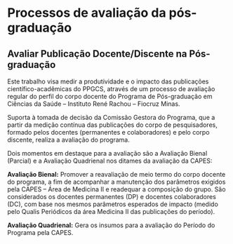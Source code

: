 # Processos de avaliação da pós-graduação
## Avaliar Publicação Docente/Discente na Pós-graduação

Este trabalho visa medir a produtividade e o impacto das publicações científico-acadêmicas do PPGCS, através de um processo de avaliação regular do perfil do corpo docente do Programa de Pós-graduação em Ciências da Saúde – Instituto René Rachou – Fiocruz Minas.

Suporta à tomada de decisão da Comissão Gestora do Programa, que a partir da medição contínua das publicações do corpo de pesquisadores, formado pelos docentes (permanentes e colaboradores) e pelo corpo discente, realiza a avaliação do programa.

Dois momentos em destaque para a avaliação são a Avaliação Bienal (Parcial) e a Avaliação Quadrienal nos ditames da avaliação da CAPES:

**Avaliação Bienal:** Promover a reavaliação de meio termo do corpo docente do programa, a fim de acompanhar a manutenção dos parâmetros exigidos pela CAPES – Área de Medicina II e readequar a composição do grupo. São considerados os docentes permanentes (DP) e docentes colaboradores (DC), com base nos mesmos parâmetros esperados de impacto (medido pelo Qualis Periódicos da área Medicina II das publicações do período).

**Avaliação Quadrienal:** Gera os insumos para a avaliação do Período do Programa pela CAPES.

